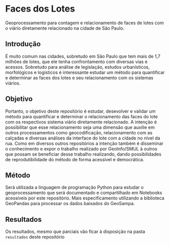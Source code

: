 # Faces dos Lotes

Geoprocessamento para contagem e relacionamento de faces de lotes com o viário diretamente relacionado na cidade de São Paulo.

## Introdução

É muito comum nas cidades, sobretudo em São Paulo que tem mais de 1,7 milhões de lotes, que ele tenha confrontamento com diversas vias e acessos. Sobretudo para análise de legislação, estudos urbanísticos, morfológicos e logísticos é interessante estudar um método para quantificar e determinar as faces dos lotes e seu relacionamento com os sistemas viários. 

## Objetivo

Portanto, o objetivo deste repositório é estudar, desevolver e validar um método para quantificar e determinar o relacionamento das faces do lote com os respectivos sistema viário diretamente relacionado. A intenção é possibilitar que esse relacionamento seja uma dimensão que auxilie em outros processamentos como geocodificação, relacionamento com as calçadas e diversas análises da interface do lote com a cidade no nível da rua.
Como em diversos outros repositórios a intenção também é disseminar o conhecimento e expor o trabalho realizado por GeoInfo/SMUL à outros que possam se beneficiar desse trabalho realizando, dando possibilidades de reprodutibilidade do método de forma acessível e democrática.

## Método

Será utilizada a linguagem de programação Python para estudar o geoprocessamento que será documentado e compartilhado em Notebooks acessíveis por este repositório. Mais especificamento utilizando a biblioteca GeoPandas para processar os dados baixados do GeoSampa.

## Resultados

Os resultados, mesmo que parciais vão ficar à disposição na pasta ```resultados``` deste repositório


